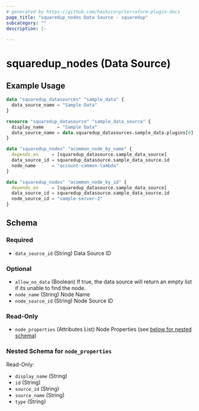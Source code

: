 ```yaml
---
# generated by https://github.com/hashicorp/terraform-plugin-docs
page_title: "squaredup_nodes Data Source - squaredup"
subcategory: ""
description: |-
  
---
```


# squaredup_nodes (Data Source)



## Example Usage

```terraform
data "squaredup_datasources" "sample_data" {
  data_source_name = "Sample Data"
}

resource "squaredup_datasource" "sample_data_source" {
  display_name     = "Sample Data"
  data_source_name = data.squaredup_datasources.sample_data.plugins[0].display_name
}

data "squaredup_nodes" "acommon_node_by_name" {
  depends_on     = [squaredup_datasource.sample_data_source]
  data_source_id = squaredup_datasource.sample_data_source.id
  node_name      = "account-common-lambda"
}

data "squaredup_nodes" "acommon_node_by_id" {
  depends_on     = [squaredup_datasource.sample_data_source]
  data_source_id = squaredup_datasource.sample_data_source.id
  node_source_id = "sample-server-2"
}
```

<!-- schema generated by tfplugindocs -->
## Schema

### Required

- `data_source_id` (String) Data Source ID

### Optional

- `allow_no_data` (Boolean) If true, the data source will return an empty list if its unable to find the node.
- `node_name` (String) Node Name
- `node_source_id` (String) Node Source ID

### Read-Only

- `node_properties` (Attributes List) Node Properties (see [below for nested schema](#nestedatt--node_properties))

<a id="nestedatt--node_properties"></a>
### Nested Schema for `node_properties`

Read-Only:

- `display_name` (String)
- `id` (String)
- `source_id` (String)
- `source_name` (String)
- `type` (String)
